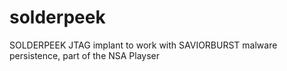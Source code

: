 # solderpeek
SOLDERPEEK JTAG implant to work with SAVIORBURST malware persistence, part of the NSA Playser
